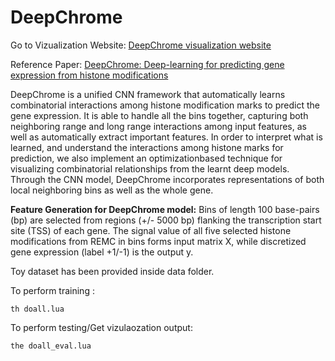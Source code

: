 # DeepChrome

Go to Vizualization Website: [DeepChrome visualization website](www.qdata.cs.virginia.edu)

Reference Paper: [DeepChrome: Deep-learning for predicting gene expression from histone modifications](https://arxiv.org/abs/1607.02078)

DeepChrome is a unified CNN framework that automatically learns combinatorial interactions among histone modification marks to predict the gene expression. It is able to handle all the bins together, capturing both neighboring range and long range interactions among input features, as well as automatically extract important features. In order to interpret what is learned, and understand the interactions among histone marks for prediction, we also implement an optimizationbased technique for visualizing combinatorial relationships from the
learnt deep models. Through the CNN model, DeepChrome incorporates representations of both local neighboring bins as well as the whole gene.

**Feature Generation for DeepChrome model:** 
Bins of length 100 base-pairs (bp) are selected from regions (+/- 5000 bp) flanking the transcription start site (TSS) of each gene. The signal value of all five selected histone modifications from REMC in bins forms input matrix X, while discretized gene expression (label +1/-1) is the output y.

Toy dataset has been provided inside data folder.

To perform training : 
```
th doall.lua
```
To perform testing/Get vizulaozation output: 
```
the doall_eval.lua
```
